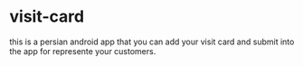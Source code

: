 # visit-card
this is a persian android app that you can add your visit card and submit into the app for represente your customers.
